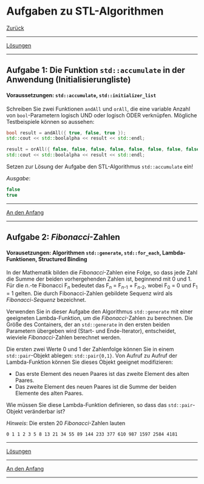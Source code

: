 # Aufgaben zu STL-Algorithmen

[Zurück](Exercises.md)

---

[Lösungen](Exercises_03_Algorithms.cpp)

---

## Aufgabe 1: Die Funktion `std::accumulate` in der Anwendung (Initialisierungliste)

#### Voraussetzungen: `std::accumulate`, `std::initializer_list`

Schreiben Sie zwei Funktionen `andAll` und `orAll`, die eine variable Anzahl von `bool`-Parametern
logisch UND oder logisch ODER verknüpfen. Mögliche Testbeispiele können so aussehen:

```cpp
bool result = andAll({ true, false, true });
std::cout << std::boolalpha << result << std::endl;

result = orAll({ false, false, false, false, false, false, false, false, false, true });
std::cout << std::boolalpha << result << std::endl;
```

Setzen zur Lösung der Aufgabe den STL-Algorithmus `std::accumulate` ein!

*Ausgabe*:

```cpp
false
true
```

---

[An den Anfang](#Aufgaben-zu-Lambda-Funktionen)

---

## Aufgabe 2: *Fibonacci*-Zahlen

#### Vorausetzungen: Algorithmen `std::generate`, `std::for_each`, Lambda-Funktionen, Structured Binding

In der Mathematik bilden die *Fibonacci*-Zahlen eine Folge,
so dass jede Zahl die Summe der beiden vorhergehenden Zahlen ist, beginnend mit 0 und 1. 
Für die *n*.-te Fibonacci F<sub>*n*</sub> bedeutet das F<sub>*n*</sub> = F<sub>*n*-1</sub> + F<sub>*n*-2</sub>,
wobei F<sub>0</sub> = 0 und F<sub>1</sub> = 1 gelten.
Die durch Fibonacci-Zahlen gebildete Sequenz wird als *Fibonacci*-*Sequenz* bezeichnet.

Verwenden Sie in dieser Aufgabe den Algorithmus `std::generate` mit einer geeigneten Lambda-Funktion,
um die *Fibonacci*-Zahlen zu berechnen. Die Größe des Containers, der an `std::generate` 
in den ersten beiden Parametern übergeben wird (Start- und Ende-Iterator), entscheidet, 
wieviele *Fibonacci*-Zahlen berechnet werden.

Die ersten zwei Werte 0 und 1 der Zahlenfolge können Sie in einem `std::pair`-Objekt ablegen: `std::pair{0,1}`.
Von Aufruf zu Aufruf der Lambda-Funktion können Sie dieses Objekt geeignet modifizieren:

  * Das erste Element des neuen Paares ist das zweite Element des alten Paares.
  * Das zweite Element des neuen Paares ist die Summe der beiden Elemente des alten Paares.

Wie müssen Sie diese Lambda-Funktion definieren, so dass das `std::pair`-Objekt veränderbar ist?

*Hinweis*: Die ersten 20 *Fibonacci*-Zahlen lauten

```
0 1 1 2 3 5 8 13 21 34 55 89 144 233 377 610 987 1597 2584 4181
```

---

[Lösungen](Exercises_03_Algorithms.cpp)

---

[An den Anfang](#Aufgaben-zu-STL-Algorithmen)

---
